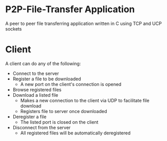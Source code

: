 # P2P-File-Transfer Application
A peer to peer file transferring application written in C using TCP and UCP sockets

# Client
A client can do any of the following:
* Connect to the server
* Register a file to be downloaded
  * A new port on the client's connection is opened
* Browse registered files
* Download a listed file
  * Makes a new connection to the client via UDP to facilitate file download
  * Registers file to server once downloaded
* Deregister a file
  * The listed port is closed on the client
* Disconnect from the server
  * All registered files will be automatically deregistered
